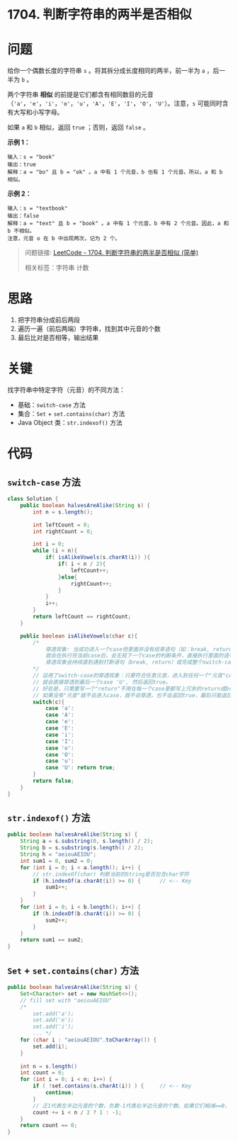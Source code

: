 # 1704. 判断字符串的两半是否相似

# 问题 

给你一个偶数长度的字符串 `s` 。将其拆分成长度相同的两半，前一半为 `a` ，后一半为 `b` 。

两个字符串 **相似** 的前提是它们都含有相同数目的元音（`'a'`，`'e'`，`'i'`，`'o'`，`'u'`，`'A'`，`'E'`，`'I'`，`'O'`，`'U'`）。注意，`s` 可能同时含有大写和小写字母。

如果 `a` 和 `b` 相似，返回 `true` ；否则，返回 `false` 。

 

**示例 1：**

```
输入：s = "book"
输出：true
解释：a = "bo" 且 b = "ok" 。a 中有 1 个元音，b 也有 1 个元音。所以，a 和 b 相似。
```

**示例 2：**

```
输入：s = "textbook"
输出：false
解释：a = "text" 且 b = "book" 。a 中有 1 个元音，b 中有 2 个元音。因此，a 和 b 不相似。
注意，元音 o 在 b 中出现两次，记为 2 个。
```



> 问题链接: [LeetCode - 1704. 判断字符串的两半是否相似 (简单)](https://leetcode.cn/problems/determine-if-string-halves-are-alike/description/)
>
> 相关标签：字符串 计数



# 思路

1. 把字符串分成前后两段
2. 遍历一遍（前后两端）字符串，找到其中元音的个数
3. 最后比对是否相等，输出结果



# 关键

找字符串中特定字符（元音）的不同方法：

* 基础：`switch-case` 方法
* 集合：`Set` +  `set.contains(char)` 方法
* Java Object 类：`str.indexof()` 方法



# 代码

## `switch-case` 方法

```java
class Solution {
    public boolean halvesAreAlike(String s) {
        int n = s.length();

        int leftCount = 0;
        int rightCount = 0;

        int i = 0; 
        while (i < n){
            if( isAlikeVowels(s.charAt(i)) ){
                if( i < n / 2){ 
                    leftCount++;
                }else{
                    rightCount++;
                }
            }
            i++;
        }
        return leftCount == rightCount;
    }

    public boolean isAlikeVowels(char c){
        /* 
        	穿透现象: 当成功进入一个case但里面并没有结束语句（如：break, return 等）能够跳脱或打断swit-chase，
        	就会在执行完当前case后，会无视下一个case的判断条件，直接执行里面的语句，包括default。
        	穿透现象会持续直到遇到打断语句（break, return）或完成整个switch-case。
        */
        // 运用了switch-case的穿透现象：只要符合任意元音，进入到任何一个"元音"case里，
        // 就会直接穿透到最后一个case 'U', 然后返回true。
        // 好处是，只需要写一个"return"不用在每一个case里都写上冗余的return或break。 
        // 如果没有"元音"就不会进入case，就不会穿透，也不会返回true，最后只能返回false。
        switch(c){
            case 'a': 
            case 'A':
            case 'e': 
            case 'E':
            case 'i':
            case 'I':
            case 'o':
            case 'O':
            case 'u':
            case 'U': return true;
        }
        return false;
    }
}
```



## `str.indexof()` 方法

```java
public boolean halvesAreAlike(String s) {
    String a = s.substring(0, s.length() / 2);
    String b = s.substring(s.length() / 2);
    String h = "aeiouAEIOU";
    int sum1 = 0, sum2 = 0;
    for (int i = 0; i < a.length(); i++) {
        // str.indexOf(char) 判断当前的String是否包含char字符
        if (h.indexOf(a.charAt(i)) >= 0) {  	// <-- Key
            sum1++;
        }
    }
    for (int i = 0; i < b.length(); i++) {
        if (h.indexOf(b.charAt(i)) >= 0) {
            sum2++;
        }
    }
    return sum1 == sum2;
}
```



## `Set` +  `set.contains(char)` 方法

```java
public boolean halvesAreAlike(String s) {
    Set<Character> set = new HashSet<>();
    // fill set with "aeiouAEIOU"
    /*
        set.add('a');
        set.add('e');
        set.add('i');
        ... */
    for (char i : "aeiouAEIOU".toCharArray()) { 
        set.add(i); 
    }
    
    int n = s.length()
	int count = 0;
    for (int i = 0; i < n; i++) {
        if ( !set.contains(s.charAt(i)) ) {		// <-- Key
            continue;
        }
        // 正1代表左半边元音的个数，负数-1代表右半边元音的个数。如果它们相减==0，代表元音的个数yi'yi'o'n
        count += i < n / 2 ? 1 : -1;
    }
    return count == 0;
}
```



